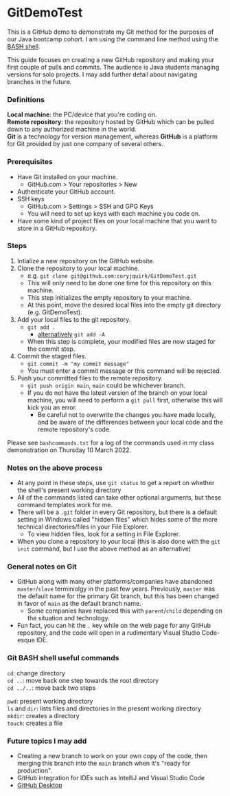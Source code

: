 # GitDemoTest

This is a GitHub demo to demonstrate my Git method for the purposes of our Java bootcamp cohort. I am using the command line method using the [BASH shell](https://git-scm.com/downloads).  

This guide focuses on creating a new GitHub repository and making your first couple of pulls and commits. The audience is Java students managing versions for solo projects. I may add further detail about navigating branches in the future.  

### Definitions
<strong>Local machine</strong>: the PC/device that you're coding on.  
<strong>Remote repository</strong>: the repository hosted by GitHub which can be pulled down to any authorized machine in the world.  
<strong>Git</strong> is a technology for version management, whereas <strong>GitHub</strong> is a platform for Git provided by just one company of several others.  

### Prerequisites    
- Have Git installed on your machine.  
    - GitHub.com > Your repositories > New
- Authenticate your GitHub account.
- SSH keys  
    - GitHub.com > Settings > SSH and GPG Keys  
    - You will need to set up keys with each machine you code on.  
- Have some kind of project files on your local machine that you want to store in a GitHub repository.  

### Steps  
1. Intialize a new repository on the GitHub website.  
2. Clone the repository to your local machine.  
    - e.g. `git clone git@github.com:coryjquirk/GitDemoTest.git`  
    - This will only need to be done one time for this repository on this machine.  
    - This step initializes the empty repository to your machine.  
    - At this point, move the desired local files into the empty git directory (e.g. GitDemoTest). 
4. Add your local files to the git repository.  
    - `git add .`  
        - [alternatively](https://git-scm.com/docs/git-add) `git add -A`  
    - When this step is complete, your modified files are now staged for the commit step.  
5. Commit the staged files.  
    - `git commit -m "my commit message"`  
    - You must enter a commit message or this command will be rejected.  
7. Push your committed files to the remote repository.  
    - `git push origin main`, `main` could be whichever branch.
    - If you do not have the latest version of the branch on your local machine, you will need to perform a `git pull` first, otherwise this will kick you an error. 
        - Be careful not to overwrite the changes you have made locally, and be aware of the differences between your local code and the remote repository's code.  

Please see `bashcommands.txt` for a log of the commands used in my class demonstration on Thursday 10 March 2022.

### Notes on the above process  
- At any point in these steps, use `git status` to get a report on whether the shell's present working directory 
- All of the commands listed can take other optional arguments, but these command templates work for me.  
- There will be a `.git` folder in every Git repository, but there is a default setting in Windows called "hidden files" which hides some of the more technical directories/files in your File Explorer. 
    - To view hidden files, look for a setting in File Explorer.    
- When you clone a repository to your local (this is also done with the `git init` command, but I use the above method as an alternative)

### General notes on Git 
- GitHub along with many other platforms/companies have abandoned `master`/`slave` terminiolgy in the past few years. Previously, `master` was the default name for the primary Git branch, but this has been changed in favor of `main` as the default branch name. 
    - Some companies have replaced this with `parent`/`child` depending on the situation and technology.
- Fun fact, you can hit the `.` key while on the web page for any GitHub repository, and the code will open in a rudimentary Visual Studio Code-esque IDE. 

### Git BASH shell useful commands  
`cd`: change directory  
`cd ..`: move back one step towards the root directory  
`cd ../..`: move back two steps  

`pwd`: present working directory    
`ls` and `dir`: lists files and directories in the present working directory  
`mkdir`: creates a directory  
`touch`: creates a file 

### Future topics I may add
- Creating a new branch to work on your own copy of the code, then merging this branch into the `main` branch when it's "ready for production".  
- GitHub integration for IDEs such as IntelliJ and Visual Studio Code  
- [GitHub Desktop](https://desktop.github.com/)
